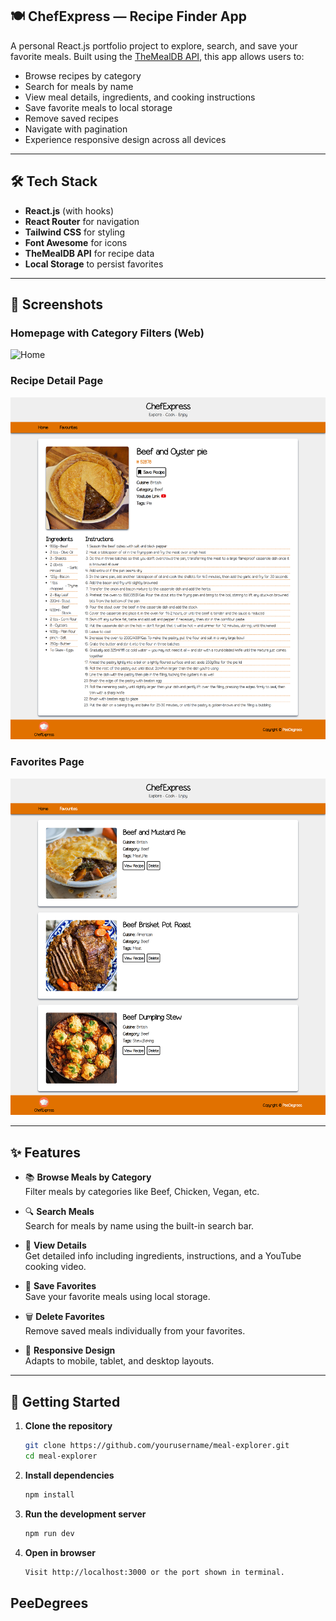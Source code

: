 ## 🍽️ ChefExpress — Recipe Finder App

A personal React.js portfolio project to explore, search, and save your favorite meals. Built using the [TheMealDB API](https://www.themealdb.com/), this app allows users to:

- Browse recipes by category
- Search for meals by name
- View meal details, ingredients, and cooking instructions
- Save favorite meals to local storage
- Remove saved recipes
- Navigate with pagination
- Experience responsive design across all devices

---

## 🛠️ Tech Stack

- **React.js** (with hooks)
- **React Router** for navigation
- **Tailwind CSS** for styling
- **Font Awesome** for icons
- **TheMealDB API** for recipe data
- **Local Storage** to persist favorites

---

## 📸 Screenshots

### Homepage with Category Filters (Web)
![Home](public/screenshots/web/home.png)

### Recipe Detail Page
![Details](public/screenshots/web/fooddetails.png)

### Favorites Page
![Favorites](public/screenshots/web/favourite.png)

---

## ✨ Features

- 📚 **Browse Meals by Category**  
  Filter meals by categories like Beef, Chicken, Vegan, etc.

- 🔍 **Search Meals**  
  Search for meals by name using the built-in search bar.

- 🍳 **View Details**  
  Get detailed info including ingredients, instructions, and a YouTube cooking video.

- 💾 **Save Favorites**  
  Save your favorite meals using local storage.

- 🗑️ **Delete Favorites**  
  Remove saved meals individually from your favorites.

- 📱 **Responsive Design**  
  Adapts to mobile, tablet, and desktop layouts.

---

## 🔧 Getting Started

1. **Clone the repository**
   ```bash
   git clone https://github.com/yourusername/meal-explorer.git
   cd meal-explorer
   ```

2. **Install dependencies**
   ```bash
   npm install
   ```

3. **Run the development server**
   ```bash
   npm run dev
   ```

4. **Open in browser**
   ```bash
   Visit http://localhost:3000 or the port shown in terminal.
   ``` 

## PeeDegrees
